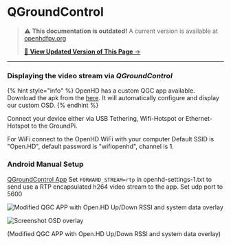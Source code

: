 # QGroundControl

<!-- LEGACY DOCUMENTATION NOTICE -->
> ⚠️ **This documentation is outdated!** A current version is available at [openhdfpv.org](https://openhdfpv.org)
> 
> [📖 **View Updated Version of This Page** →](https://openhdfpv.org)

---


### Displaying the video stream via _**QGroundControl**_

{% hint style="info" %}
OpenHD has a custom QGC app available. Download the apk from the [here](https://drive.google.com/open?id=1sHjUKq0GJLkRrzAMFJs83avuvvMcVyQd). It will automatically configure and display our custom OSD.
{% endhint %}

Connect your device either via USB Tethering, Wifi-Hotspot or Ethernet-Hotspot to the GroundPi.

For WiFi connect to the OpenHD WiFi with your computer Default SSID is "Open.HD", default password is "wifiopenhd", channel is 1.

### Android Manual Setup

[QGroundControl App](https://play.google.com/store/apps/details?id=org.mavlink.qgroundcontrol) Set `FORWARD_STREAM=rtp` in openhd-settings-1.txt to send use a RTP encapsulated h264 video stream to the app. Set udp port to 5600

![Modified QGC APP with Open.HD Up/Down RSSI and system data overlay](https://github.com/HD-Fpv/Open.HD/raw/master/wiki-content/Screenshots/Screenshot_20190415-224121.jpg)

![Screenshot OSD overlay](https://github.com/HD-Fpv/Open.HD/raw/master/wiki-content/Screenshots/Screenshot_20190609-001044.jpg)

\(Modified QGC APP with Open.HD Up/Down RSSI and system data overlay\)

